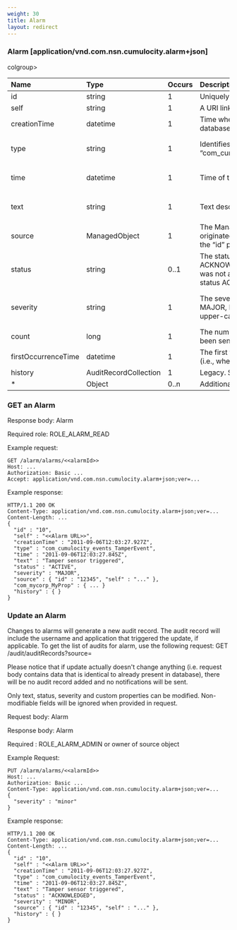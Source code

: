 ```yaml
---
weight: 30
title: Alarm
layout: redirect
---
```

### Alarm [application/vnd.com.nsn.cumulocity.alarm+json]

<table>
colgroup>
<col style="width: 20%;">
<col style="width: 20%;">
<col style="width: 10%;">
<col style="width: 30%;">
<col style="width: 20%;">
</colgroup>
<thead>
<tr>
<th align="left">Name</th>
<th align="left">Type</th>
<th align="left">Occurs</th>
<th align="left">Description</th>
<th align="left">PUT/POST</th>
</tr>
</thead>
<tbody>
<tr>
<td align="left">id</td>
<td align="left">string</td>
<td align="left">1</td>
<td align="left">Uniquely identifies an alarm.</td>
<td align="left">No</td>
</tr>
<tr>
<td align="left">self</td>
<td align="left">string</td>
<td align="left">1</td>
<td align="left">A URI linking to this resource.</td>
<td align="left">No</td>
</tr>
<tr>
<td align="left">creationTime</td>
<td align="left">datetime</td>
<td align="left">1</td>
<td align="left">Time when alarm was created in the database.</td>
<td align="left">No</td>
</tr>
<tr>
<td align="left">type</td>
<td align="left">string</td>
<td align="left">1</td>
<td align="left">Identifies the type of this alarm, e.g., “com_cumulocity_events_TamperEvent”.</td>
<td align="left">POST: Mandatory PUT: No</td>
</tr>
<tr>
<td align="left">time</td>
<td align="left">datetime</td>
<td align="left">1</td>
<td align="left">Time of the alarm.</td>
<td align="left">POST: Mandatory PUT: No</td>
</tr>
<tr>
<td align="left">text</td>
<td align="left">string</td>
<td align="left">1</td>
<td align="left">Text description of the alarm.</td>
<td align="left">POST: Mandatory PUT: No</td>
</tr>
<tr>
<td align="left">source</td>
<td align="left">ManagedObject</td>
<td align="left">1</td>
<td align="left">The ManagedObject that the alarm originated from, as object containing the “id” property.</td>
<td align="left">POST: Mandatory PUT: No</td>
</tr>
<tr>
<td align="left">status</td>
<td align="left">string</td>
<td align="left">0..1</td>
<td align="left">The status of the alarm: ACTIVE, ACKNOWLEDGED or CLEARED. If status was not appeared, new alarm will have status ACTIVE. Must be upper-case.</td>
<td align="left">POST: Optional PUT: Optional</td>
</tr>
<tr>
<td align="left">severity</td>
<td align="left">string</td>
<td align="left">1</td>
<td align="left">The severity of the alarm: CRITICAL, MAJOR, MINOR or WARNING. Must be upper-case.</td>
<td align="left">POST: Mandatory PUT: Optional</td>
</tr>
<tr>
<td align="left">count</td>
<td align="left">long</td>
<td align="left">1</td>
<td align="left">The number of times this alarm has been sent.</td>
<td align="left">No</td>
</tr>
<tr>
<td align="left">firstOccurrenceTime</td>
<td align="left">datetime</td>
<td align="left">1</td>
<td align="left">The first time that this alarm occurred (i.e., where “count” was 1).</td>
<td align="left">No</td>
</tr>
<tr>
<td align="left">history</td>
<td align="left">AuditRecordCollection</td>
<td align="left">1</td>
<td align="left">Legacy. Should not be used.</td>
<td align="left">No</td>
</tr>
<tr>
<td align="left">&#42;</td>
<td align="left">Object</td>
<td align="left">0..n</td>
<td align="left">Additional properties of the event.</td>
<td></td>
</tr>
</tbody>
</table>

### GET an Alarm

Response body: Alarm

Required role: ROLE\_ALARM\_READ

Example request:

    GET /alarm/alarms/<<alarmId>>
    Host: ...
    Authorization: Basic ...
    Accept: application/vnd.com.nsn.cumulocity.alarm+json;ver=...

Example response:

    HTTP/1.1 200 OK
    Content-Type: application/vnd.com.nsn.cumulocity.alarm+json;ver=...
    Content-Length: ...
    {
      "id" : "10",
      "self" : "<<Alarm URL>>",
      "creationTime" : "2011-09-06T12:03:27.927Z",
      "type" : "com_cumulocity_events_TamperEvent",
      "time" : "2011-09-06T12:03:27.845Z",
      "text" : "Tamper sensor triggered",
      "status" : "ACTIVE",
      "severity" : "MAJOR",
      "source" : { "id" : "12345", "self" : "..." },
      "com_mycorp_MyProp" : { ... }
      "history" : { }
    }

### Update an Alarm

Changes to alarms will generate a new audit record. The audit record will include the username and application that triggered the update, if applicable. To get the list of audits for alarm, use the following request: GET /audit/auditRecords?source=<alarmId>

Please notice that if update actually doesn't change anything (i.e. request body contains data that is identical to already present in database), there will be no audit record added and no notifications will be sent.

Only text, status, severity and custom properties can be modified. Non-modifiable fields will be ignored when provided in request.

Request body: Alarm

Response body: Alarm

Required : ROLE\_ALARM\_ADMIN or owner of source object

Example Request:

    PUT /alarm/alarms/<<alarmId>>
    Host: ...
    Authorization: Basic ...
    Content-Type: application/vnd.com.nsn.cumulocity.alarm+json;ver=...
    {
      "severity" : "minor"
    }

Example response:

    HTTP/1.1 200 OK
    Content-Type: application/vnd.com.nsn.cumulocity.alarm+json;ver=...
    Content-Length: ...
    {
      "id" : "10",
      "self" : "<<Alarm URL>>",
      "creationTime" : "2011-09-06T12:03:27.927Z",
      "type" : "com_cumulocity_events_TamperEvent",
      "time" : "2011-09-06T12:03:27.845Z",
      "text" : "Tamper sensor triggered",
      "status" : "ACKNOWLEDGED",
      "severity" : "MINOR",
      "source" : { "id" : "12345", "self" : "..." },
      "history" : { }
    }
